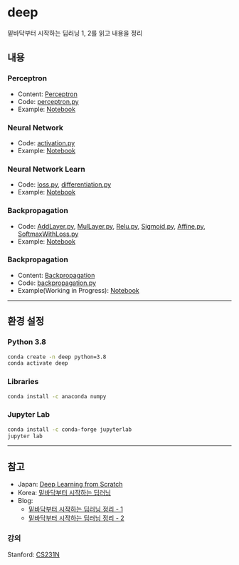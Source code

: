 # deep

밑바닥부터 시작하는 딥러닝 1, 2를 읽고 내용을 정리

## 내용

### Perceptron

- Content: [Perceptron](perceptron/perceptron.md)
- Code: [perceptron.py](perceptron/perceptron.py)
- Example: [Notebook](perceptron/example.ipynb)


### Neural Network

- Code: [activation.py](neural_network/activation.py)
- Example: [Notebook](neural_network/example.ipynb)

### Neural Network Learn

- Code: [loss.py](neural_network_learn/loss.py), [differentiation.py](neural_network_learn/differentiation.py)
- Example: [Notebook](neural_network_learn/example.ipynb)

### Backpropagation

- Code: [AddLayer.py](backpropagation/AddLayer.py), [MulLayer.py](backpropagation/MulLayer.py), [Relu.py](backpropagation/Relu.py), [Sigmoid.py](backpropagation/Sigmoid.py), [Affine.py](backpropagation/Affine.py), [SoftmaxWithLoss.py](backpropagation/SoftmaxWithLoss.py)
- Example: [Notebook](backpropagation/example.ipynb)


### Backpropagation

- Content: [Backpropagation](backpropagation/backpropagation.md)
- Code: [backpropagation.py](backpropagation/backpropagation.py)
- Example(Working in Progress): [Notebook](backpropagation/example.ipynb)

---

## 환경 설정

### Python 3.8

```bash
conda create -n deep python=3.8
conda activate deep
```

### Libraries

```bash
conda install -c anaconda numpy
```

### Jupyter Lab

```bash
conda install -c conda-forge jupyterlab
jupyter lab
```

---

## 참고

- Japan: [Deep Learning from Scratch](https://github.com/oreilly-japan/deep-learning-from-scratch)
- Korea: [밑바닥부터 시작하는 딥러닝](https://github.com/WegraLee/deep-learning-from-scratch)
- Blog: 
  - [밑바닥부터 시작하는 딥러닝 정리 - 1](https://velog.io/@dscwinterstudy/series/%EB%B0%91%EB%B0%94%EB%8B%A5%EB%B6%80%ED%84%B0-%EC%8B%9C%EC%9E%91%ED%95%98%EB%8A%94-%EB%94%A5%EB%9F%AC%EB%8B%9D)
  - [밑바닥부터 시작하는 딥러닝 정리 - 2](https://excelsior-cjh.tistory.com/169)
  
### 강의

Stanford: [CS231N](http://cs231n.stanford.edu/)
